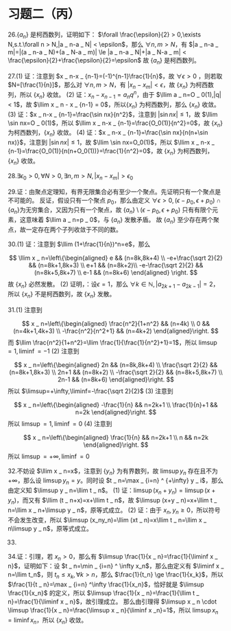 # 习题二（丙）
$\newcommand{\tinf}{\to\infty}\newcommand{\ninf}{n\tinf}\newcommand{\llim}{\lim _ {\ninf}}\newcommand{\limsup}{\overline{\lim} _ {\ninf}}\newcommand{\liminf}{\underline{\lim} _ {\ninf}}$

26.$\{a _ n\}$ 是柯西数列，证明如下：
$\forall \frac{\epsilon}{2} > 0,\exists N,s.t.\forall n > N,|a _ n-a _ N| < \epsilon$，那么 $\forall n,m > N$，有 $|a _ n-a _ m|=|(a _ n-a _ N)+(a _ N-a _ m)| \le |a _ n-a _ N|+|a _ N-a _ m| < \frac{\epsilon}{2}+\frac{\epsilon}{2}=\epsilon$
故 $\{a _ n\}$ 是柯西数列。

27.(1) 证：注意到 $x _ n-x _ {n-1}=(-1)^{n-1}\frac{1}{n}$，故 $\forall \epsilon > 0$ ，则若取 $N=[\frac{1}{n}]$，那么对 $\forall n,m > N$，有 $|x _ n-x _ m| < \epsilon$，故 $\{x _ n\}$ 为柯西数列，所以 $\{x _ n\}$ 收敛。
(2) 证：$x _ n-x _ {n-1}=a _ nq ^ n$，由于 $\llim a _ n=O _ 0(1),|q| < 1$，故 $\llim x _ n - x _ {n-1} =  0$，所以$\{x _ n\}$ 为柯西数列，那么 $\{x _ n\}$ 收敛。
(3) 证：$x _ n-x _ {n-1}=\frac{\sin nx}{n^2}$，注意到 $|\sin nx| \le 1$，故 $\llim \sin nx=O _ 0(1)$，所以 $\llim x _ n-x _ {n-1}=\frac{O_0(1)}{n^2}=0$，故 $\{x _ n\}$ 为柯西数列，$\{x _ n\}$ 收敛。
(4) 证：$x _ n-x _ {n-1}=\frac{\sin nx}{n(n+\sin nx)}$，注意到 $|\sin nx| \le 1$，故 $\llim \sin nx=O_0(1)$，所以 $\llim x _ n-x _ {n-1}=\frac{O_0(1)}{n(n+O_0(1))}=\frac{1}{n^2}=0$，故 $\{x _ n\}$ 为柯西数列，$\{x _ n\}$ 收敛。

28.$\exists \epsilon _ 0 > 0,\forall N > 0,\exists n,m > N,|x _ n-x _ m| > \epsilon _ 0$

29.证：由聚点定理知，有界无限集合必有至少一个聚点。先证明只有一个聚点是不可能的。
反证，假设只有一个聚点 $p _ 0$，那么由定义 $\forall \epsilon > 0,(\epsilon-p_0,\epsilon+p_0)\cap\{a _ n\}$为无穷集合，又因为只有一个聚点，故 $\{a _ n\} \setminus(\epsilon-p_0,\epsilon+p_0)$ 只有有限个元素，这意味着 $\llim a _ n=p _ 0$，与 $\{a _ n\}$ 发散矛盾。
故 $\{a _ n\}$ 至少存在两个聚点，故一定存在两个子列收敛于不同的数。

30.(1) 证：注意到 $\llim (1+\frac{1}{n})^n=e$，那么

$$
\llim x _ n=\left\{\begin{aligned}
e  &&  (n=8k,8k+4) \\
-e+\frac{\sqrt 2}{2} && (n=8k+1,8k+3) \\
e+1 && (n=8k+2)\\
-e-\frac{\sqrt 2}{2} && (n=8k+5,8k+7) \\
e-1 && (n=8k+6)
\end{aligned}
\right.
$$
故 $\{x _ n\}$ 必然发散。
(2) 证明，：设$\epsilon =1$，那么 $\forall k \in\mathbb{N},|a _ {2k+1}-a _ {2k-1}|=2$，所以 $\{x_n\}$ 不是柯西数列，故 $\{x _ n\}$ 发散。

31.(1) 注意到

$$
x _ n=\left\{\begin{aligned}
\frac{n^2}{1+n^2} && (n=4k) \\
0 && (n=4k+1,4k+3) \\
-\frac{n^2}{n^2+1} && (n=4k+2)
\end{aligned}\right.
$$
而 $\llim \frac{n^2}{1+n^2}=\llim \frac{1}{\frac{1}{n^2}+1}=1$，所以 $\limsup=1,\liminf=-1$
(2) 注意到

$$
x _ n=\left\{\begin{aligned}
2n && (n=8k,8k+4) \\
\frac{\sqrt 2}{2} && (n=8k+1,8k+3) \\
2n+1 && (n=8k+2) \\
-\frac{\sqrt 2}{2} && (n=8k+5,8k+7) \\
2n-1 && (n=8k+6)
\end{aligned}\right.
$$
所以 $\limsup=+\infty,\liminf=-\frac{\sqrt 2}{2}$
(3) 注意到

$$
x _ n=\left\{\begin{aligned}
-\frac{1}{n} && n=2k+1 \\
\frac{1}{n}+1 && n=2k
\end{aligned}\right.
$$
所以 $\limsup=1,\liminf=0$
(4)  注意到

$$
x _ n=\left\{\begin{aligned}
\frac{1}{n} && n=2k+1 \\
n && n=2k
\end{aligned}\right.
$$
所以 $\limsup=+\infty,\liminf=0$

32.不妨设 $\llim x _  n=x$，注意到 $\{y _ n\}$ 为有界数列，故 $\limsup y _ n$ 存在且不为 $+\infty$，那么设 $\limsup y _ n=y$。同时设 $t _ n=\max _ {i=n} ^ {+\infty} y _ i$，那么由定义知 $\limsup y _ n=\llim t _ n$。
(1) 证：$\limsup (x _ n+y _ n)=\limsup (x+y _ n)$，而又有 $\llim (t _ n+x)=x+\llim t _ n$，故 $\limsup (x+y _ n)=x+\llim t _ n=\llim x _ n+\limsup y _ n$，原等式成立。
(2) 证：由于 $x _ n,y _ n \ge 0$，所以符号不会发生改变，所以 $\limsup (x_ny_n)=\llim (xt _ n)=x\llim t _ n=\llim x _ n\limsup y _ n$，原等式成立。

33.

34.证：引理，若 $x _ n > 0$，那么有 $\limsup \frac{1}{x _ n}=\frac{1}{\liminf x _ n}$，证明如下：设 $t _ n=\min _ {i=n} ^ \infty x_n$，那么由定义有 $\liminf x _ n=\llim t_n$，则 $t _ n \le x _ k,\forall k > n$，那么 $\frac{1}{t_n} \ge \frac{1}{x_k}$，所以 $\frac{1}{t _ n}=\max _ {i=n} ^\infty \frac{1}{x_n}$，恰好就是 $\limsup \frac{1}{x_n}$ 的定义，所以 $\limsup \frac{1}{x _ n}=\frac{1}{\llim t _ n}=\frac{1}{\liminf x _ n}$，故引理成立。
那么由引理得 $\limsup x _ n \cdot \limsup \frac{1}{x _ n}=\frac{\limsup x _ n}{\liminf x _n}=1$，所以 $\limsup x _ n=\liminf x_n$，所以 $\{x_n\}$ 收敛。